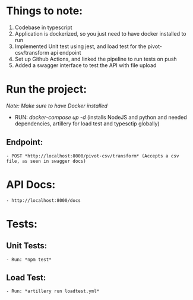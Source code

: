 # Things to note:

1. Codebase in typescript
2. Application is dockerized, so you just need to have docker installed to run
3. Implemented Unit test using jest, and load test for the pivot-csv/transform api endpoint
4. Set up Github Actions, and linked the pipeline to run tests on push
5. Added a swagger interface to test the API with file upload

# Run the project:

_Note:_ _Make sure to have Docker installed_

- RUN: *docker-compose up -d* (installs NodeJS and python and needed dependencies, artillery for load test and typesctip globally)

## Endpoint:
    - POST *http://localhost:8000/pivot-csv/transform* (Accepts a csv file, as seen in swagger docs)

# API Docs:
    - http://localhost:8000/docs

# Tests:

## Unit Tests:
    - Run: *npm test*

## Load Test:
    - Run: *artillery run loadtest.yml*
